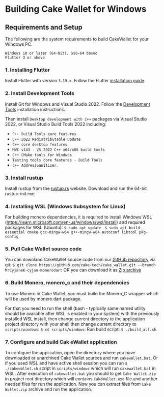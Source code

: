 # Building Cake Wallet for Windows

## Requirements and Setup

The following are the system requirements to build CakeWallet for your Windows PC.

```
Windows 10 or later (64-bit), x86-64 based
Flutter 3 or above
```

### 1. Installing Flutter

Install Flutter with version `3.19.x`. Follow the Flutter [installation guide](https://docs.flutter.dev/get-started/install/windows).

### 2. Install Development Tools

Install Git for Windows and Visual Studio 2022. Follow the [Development Tools](https://docs.flutter.dev/get-started/install/windows/desktop#development-tools) installation instructions.

Then install `Desktop development with C++` packages via Visual Studio 2022, or Visual Studio Build Tools 2022 including:
- `C++ Build Tools core features`
- `C++ 2022 Redistributable Update`
- `C++ core desktop features`
- `MVC v143 - VS 2022 C++ x64/x86 build tools`
- `C++ CMake tools for Windwos`
- `Testing tools core features - Build Tools`
- `C++ AddressSanitizer`.

### 3. Install rustup

Install rustup from the [rustup.rs](https://rustup.rs/#) website. Download and run the 64-bit rustup-init.exe

### 4. Installing WSL (Windows Subsystem for Linux)

For building monero dependencies, it is required to install Windows WSL (https://learn.microsoft.com/en-us/windows/wsl/install) and required packages for WSL (Ubuntu):
`$ sudo apt update `
`$ sudo apt build-essential cmake gcc-mingw-w64 g++-mingw-w64 autoconf libtool pkg-config`

### 5. Pull Cake Wallet source code

You can downlaod CakeWallet source code from our [GitHub repository](github.com/cake-tech/cake_wallet) via git:
`$ git clone https://github.com/cake-tech/cake_wallet.git --branch MrCyjaneK-cyjan-monerodart`
OR you can download it as [Zip archive](https://github.com/cake-tech/cake_wallet/archive/refs/heads/MrCyjaneK-cyjan-monerodart.zip)

### 6. Build Monero, monero_c and their dependencies

To use Monero in Cake Wallet, you must build the Monero_C wrapper which will be used by monero.dart package.

For that you need to run the shell (bash - typically same named utility should be available after WSL is enabled in your system) with the previously installed WSL install, then change current directory to the application project directory with your shell then change current directory to `scripts/windows`: `$ cd scripts/windows`. Run build script: `$ ./build_all.sh`.

### 7. Configure and build Cak eWallet application

To configure the application, open the directory where you have downloaded or unarchived Cake Wallet sources and run `cakewallet.bat`.
Or if you used WSL and have active shell session you can run `$ ./cakewallet.sh` script in `scripts/windows` which will run `cakewallet.bat` in WSL.
After execution of `cakewallet.bat` you should to get `Cake Wallet.zip` in project root directory which will contains `CakeWallet.exe` file and another needed files for run the application. Now you can extract files from `Cake Wallet.zip` archive and run the application.
